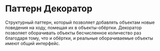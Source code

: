 # Паттерн Декоратор


Структурный паттерн, который позволяет добавлять объектам новые поведения на ходу, помещая их в объекты-обёртки. Декоратор позволяет оборачивать объекты бесчисленное количество раз благодаря тому, что и обёртки, и реальные оборачиваемые объекты имеют общий интерфейс.
